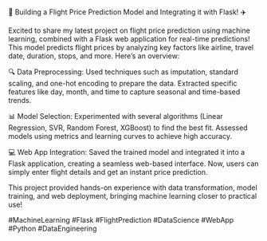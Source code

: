 🚀 Building a Flight Price Prediction Model and Integrating it with Flask! ✈️

Excited to share my latest project on flight price prediction using machine learning, combined with a Flask web application for real-time predictions! This model predicts flight prices by analyzing key factors like airline, travel date, duration, stops, and more. Here’s an overview:

🔍 Data Preprocessing: Used techniques such as imputation, standard scaling, and one-hot encoding to prepare the data. Extracted specific features like day, month, and time to capture seasonal and time-based trends.

📊 Model Selection: Experimented with several algorithms (Linear Regression, SVR, Random Forest, XGBoost) to find the best fit. Assessed models using metrics and learning curves to achieve high accuracy.

💻 Web App Integration: Saved the trained model and integrated it into a Flask application, creating a seamless web-based interface. Now, users can simply enter flight details and get an instant price prediction.

This project provided hands-on experience with data transformation, model training, and web deployment, bringing machine learning closer to practical use!

#MachineLearning #Flask #FlightPrediction #DataScience #WebApp #Python #DataEngineering
